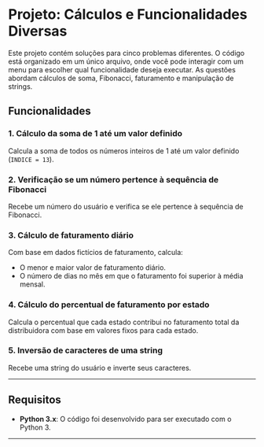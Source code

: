 # Projeto: Cálculos e Funcionalidades Diversas

Este projeto contém soluções para cinco problemas diferentes. O código está organizado em um único arquivo, onde você pode interagir com um menu para escolher qual funcionalidade deseja executar. As questões abordam cálculos de soma, Fibonacci, faturamento e manipulação de strings.

## Funcionalidades

### 1. Cálculo da soma de 1 até um valor definido
Calcula a soma de todos os números inteiros de 1 até um valor definido (`INDICE = 13`).

### 2. Verificação se um número pertence à sequência de Fibonacci
Recebe um número do usuário e verifica se ele pertence à sequência de Fibonacci.

### 3. Cálculo de faturamento diário
Com base em dados fictícios de faturamento, calcula:
- O menor e maior valor de faturamento diário.
- O número de dias no mês em que o faturamento foi superior à média mensal.

### 4. Cálculo do percentual de faturamento por estado
Calcula o percentual que cada estado contribui no faturamento total da distribuidora com base em valores fixos para cada estado.

### 5. Inversão de caracteres de uma string
Recebe uma string do usuário e inverte seus caracteres.

---

## Requisitos

- **Python 3.x**: O código foi desenvolvido para ser executado com o Python 3.

---
